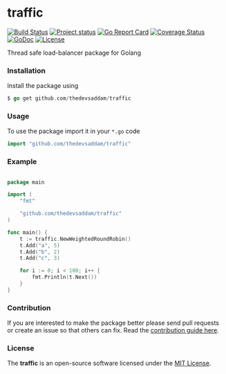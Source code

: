 traffic
==================

[![Build Status](https://travis-ci.org/thedevsaddam/traffic.svg?branch=master)](https://travis-ci.org/thedevsaddam/traffic)
[![Project status](https://img.shields.io/badge/version-1.0-green.svg)](https://github.com/thedevsaddam/traffic/releases)
[![Go Report Card](https://goreportcard.com/badge/github.com/thedevsaddam/traffic)](https://goreportcard.com/report/github.com/thedevsaddam/traffic)
[![Coverage Status](https://coveralls.io/repos/github/thedevsaddam/traffic/badge.svg?branch=master)](https://coveralls.io/github/thedevsaddam/traffic?branch=master)
[![GoDoc](https://godoc.org/github.com/thedevsaddam/traffic?status.svg)](https://pkg.go.dev/github.com/thedevsaddam/traffic)
[![License](https://img.shields.io/dub/l/vibe-d.svg)](https://github.com/thedevsaddam/traffic/blob/main/LICENSE.md)


Thread safe load-balancer package for Golang

### Installation

Install the package using
```go
$ go get github.com/thedevsaddam/traffic
```

### Usage

To use the package import it in your `*.go` code
```go
import "github.com/thedevsaddam/traffic"
```

### Example

```go

package main

import (
	"fmt"

	"github.com/thedevsaddam/traffic"
)

func main() {
	t := traffic.NewWeightedRoundRobin()
	t.Add("a", 5)
	t.Add("b", 2)
	t.Add("c", 3)

	for i := 0; i < 100; i++ {
		fmt.Println(t.Next())
	}
}

```

### **Contribution**
If you are interested to make the package better please send pull requests or create an issue so that others can fix. Read the [contribution guide here](CONTRIBUTING.md). 

### **License**
The **traffic** is an open-source software licensed under the [MIT License](LICENSE.md).
